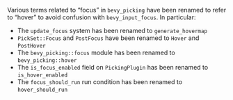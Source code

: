 Various terms related to “focus” in `bevy_picking` have been renamed to refer to “hover” to avoid confusion with `bevy_input_focus`. In particular:

- The `update_focus` system has been renamed to `generate_hovermap`
- `PickSet::Focus` and `PostFocus` have been renamed to `Hover` and `PostHover`
- The `bevy_picking::focus` module has been renamed to `bevy_picking::hover`
- The `is_focus_enabled` field on `PickingPlugin` has been renamed to `is_hover_enabled`
- The `focus_should_run` run condition has been renamed to `hover_should_run`
